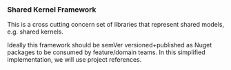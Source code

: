 ### Shared Kernel Framework
This is a cross cutting concern set of libraries that represent shared models, e.g. shared kernels.

Ideally this framework should be semVer versioned+published as Nuget packages to be consumed by feature/domain teams. In this simplified implementation, we will use project references.